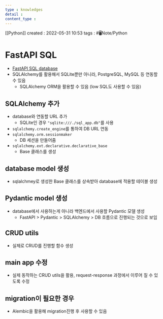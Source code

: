 ```yaml
---
type : knowledges
detail : 
content_type :
---
```


[[Python]]
created : 2022-05-31 10:53
tags : #🖥️Note/Python 

# FastAPI SQL
- [FastAPI SQL database](https://fastapi.tiangolo.com/ko/tutorial/sql-databases/)
- SQLAlchemy를 활용해서 SQLite뿐만 아니라, PostgreSQL, MySQL 등 연동할 수 있음
	- SQLAlchemy ORM을 활용할 수 있음 (low SQL도 사용할 수 있음)

## SQLAlchemy 추가
- database와 연동할 URL 추가
	- SQLite인 경우 `"sqlite:///./sql_app.db"`를 사용
- `sqlalchemy.create_engine`를 통하여 DB URL 연동
- `sqlalchemy.orm.sessionmaker`
	- DB 세션을 만들어줌
- `sqlalchemy.ext.declarative.declarative_base`
	- Base 클래스를 생성

## database model 생성
- sqlalchmey로 생성한 Base 클래스를 상속받아 database에 적용할 테이블 생성

## Pydantic model 생성
- database에서 사용하는게 아니라 백엔드에서 사용할 Pydantic 모델 생성
	- FastAPI > Pydantic > SQLAlchemy > DB 흐름으로 진행되는 것으로 보임

## CRUD utils
- 실제로 CRUD를 진행할 함수 생성

## main app 수정
- 실제 동작하는 CRUD utils을 활용, request-response 과정에서 이루어 질 수 있도록 수정

## migration이 필요한 경우
- Alembic을 활용해 migration진행 후 사용할 수 있음